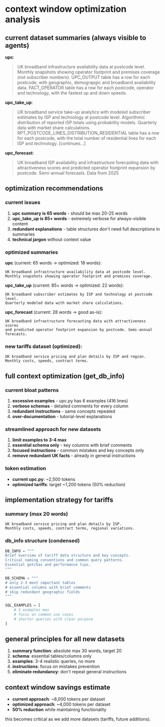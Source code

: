 # context window optimization analysis

## current dataset summaries (always visible to agents)

**upc**: 
> UK broadband infrastructure availability data at postcode level. Monthly snapshots showing operator footprint and premises coverage (not subscriber numbers). UPC_OUTPUT table has a row for each postcode, with geographic, demograpgic and broadband availability data. FACT_OPERATOR table has a row for each postcode, operator and technology, with the fastest up and down speeds.

**upc_take_up**:
> UK broadband service take-up analytics with modeled subscriber estimates by ISP and technology at postcode level. Algorithmic distribution of reported ISP totals using probability models. Quarterly data with market share calculations. RPT_POSTCODE_LINES_DISTRIBUTION_RESIDENTIAL table has a row for each postcode, with the total number of residential lines for each ISP and technology. [continues...]

**upc_forecast**:
> UK broadband ISP availability and infrastructure forecasting data with attractiveness scores and predicted operator footprint expansion by postcode. Semi-annual forecasts. Data from 2025

## optimization recommendations

### current issues
1. **upc summary is 65 words** - should be max 20-25 words
2. **upc_take_up is 85+ words** - extremely verbose for always-visible content
3. **redundant explanations** - table structures don't need full descriptions in summaries
4. **technical jargon** without context value

### optimized summaries

**upc** (current: 65 words → optimized: 18 words):
```
UK broadband infrastructure availability data at postcode level. 
Monthly snapshots showing operator footprint and premises coverage.
```

**upc_take_up** (current: 85+ words → optimized: 22 words):
```
UK broadband subscriber estimates by ISP and technology at postcode level. 
Quarterly modeled data with market share calculations.
```

**upc_forecast** (current: 28 words → good as-is):
```
UK broadband infrastructure forecasting data with attractiveness scores 
and predicted operator footprint expansion by postcode. Semi-annual forecasts.
```

### new tariffs dataset (optimized):
```
UK broadband service pricing and plan details by ISP and region. 
Monthly costs, speeds, contract terms.
```

## full context optimization (get_db_info)

### current bloat patterns
1. **excessive examples** - upc.py has 6 examples (416 lines)
2. **verbose schemas** - detailed comments for every column
3. **redundant instructions** - same concepts repeated
4. **over-documentation** - tutorial-level explanations

### streamlined approach for new datasets
1. **limit examples to 3-4 max**
2. **essential schema only** - key columns with brief comments
3. **focused instructions** - common mistakes and key concepts only
4. **remove redundant UK facts** - already in general instructions

### token estimation
- **current upc.py**: ~2,500 tokens
- **optimized tariffs**: target ~1,200 tokens (50% reduction)

## implementation strategy for tariffs

### summary (max 20 words)
```
UK broadband service pricing and plan details by ISP. 
Monthly costs, speeds, contract terms, regional variations.
```

### db_info structure (condensed)
```python
DB_INFO = """
Brief overview of tariff data structure and key concepts.
Critical naming conventions and common query patterns.
Essential gotchas and performance tips.
"""

DB_SCHEMA = """
# only 2-3 most important tables
# essential columns with brief comments
# skip redundant geographic fields
"""

SQL_EXAMPLES = [
    # 3 examples max
    # focus on common use cases
    # shorter queries with clear purpose
]
```

## general principles for all new datasets

1. **summary function**: absolute max 30 words, target 20
2. **schema**: essential tables/columns only
3. **examples**: 3-4 realistic queries, no more
4. **instructions**: focus on mistakes prevention
5. **eliminate redundancy**: don't repeat general instructions

## context window savings estimate

- **current approach**: ~8,000 tokens per dataset
- **optimized approach**: ~4,000 tokens per dataset  
- **50% reduction** while maintaining functionality

this becomes critical as we add more datasets (tariffs, future additions).




